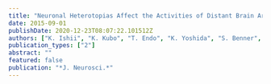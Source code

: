 ```yaml
---
title: "Neuronal Heterotopias Affect the Activities of Distant Brain Areas and Lead to Behavioral Deficits"
date: 2015-09-01
publishDate: 2020-12-23T08:07:22.101512Z
authors: ["K. Ishii", "K. Kubo", "T. Endo", "K. Yoshida", "S. Benner", "Y. Ito", "H. Aizawa", "M. Aramaki", "A. Yamanaka", "K. Tanaka", "N. Takata", "K. F. Tanaka", "M. Mimura", "C. Tohyama", "M. Kakeyama", "K. Nakajima"]
publication_types: ["2"]
abstract: ""
featured: false
publication: "*J. Neurosci.*"
---
```


